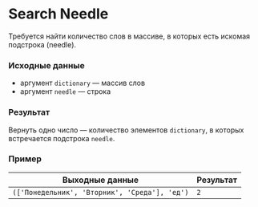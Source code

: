 # Search Needle
Требуется найти количество слов в массиве, в которых есть искомая подстрока (needle).

### Исходные данные
- аргумент `dictionary` — массив слов
- аргумент `needle` — строка 

### Результат
Вернуть одно число — количество элементов `dictionary`, в которых встречается подстрока `needle`.

### Пример
| Выходные данные                               | Результат |
|-----------------------------------------------|-----------|
| `(['Понедельник', 'Вторник', 'Среда'], 'ед')` | `2`       |
